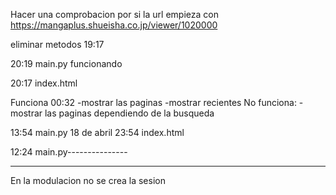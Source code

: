 Hacer una comprobacion por si la url empieza con 
https://mangaplus.shueisha.co.jp/viewer/1020000


eliminar metodos 19:17



20:19 main.py funcionando

20:17 index.html


Funciona 00:32
-mostrar las paginas
-mostrar recientes
No funciona:
-mostrar las paginas dependiendo de la busqueda


13:54 main.py
18 de abril 23:54 index.html


12:24 main.py---------------


----------------------------------
En la modulacion no se crea la sesion